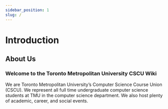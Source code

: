 ```yaml
---
sidebar_position: 1
slug: /
---
```


# Introduction

## About Us

### Welcome to the Toronto Metropolitan University CSCU Wiki

We are Toronto Metropolitan University’s Computer Science Course Union (CSCU). We represent all full time undergraduate computer science students at TMU in the computer science department. We also host plenty of academic, career, and social events.

<!-- # Introduction

## Welcome to Toronto Metropolitan University's Department of Computer Science

The Department of Computer Science is located on the second floor of the Center for Computing and Engineering at Toronto Metropolitan University. We have five labs; ENG206 is an open lab that students always have access to because no courses are booked there. For more information regarding the DCS computer labs, refer to sub-section Lab Information under section "Introduction to DCS Computing Facilities". This guide is designed to introduce you to the diverse academic computing resources available to you as a student of the Department of Computer Science (DCS).

## ACS (Academic Computing Services) and DCS (Department of Computer Science)

Computing and Communications Services (CCS) is TMU's central information technology department, providing computing resources for TMU as a whole. Academic Computing Services (ACS) is a division of CCS. All Toronto Met students are given an ACS e-mail account in the form of login-id@torontomu.ca. UNIX accounts on servers such as turing, malthus and so on, are assigned as required. While CCS operates over 300 networked microcomputers and workstations in its labs, DCS operates its own labs independently. The Department of Computer Science can be found on the second floor of the Centre for Computer and Engineering at Toronto Met University. For more information about DCS Computing facilities, see the Introduction to DCS Computing Facilities.

## Where to Get Help

If you have a question which is not answered by this User's Guide, you should consult the User's Guide to Academic Computing and the Internet which is full of useful information about most of the computing facilities available throughout all of TMU. If you would like to book a lab or want to get some additional information about our Facilities, please email request@cs.torontomu.ca . If there is a problem with the hardware in one of our labs, first make sure that everything is plugged in properly. If this doesn't solve the problem then please email request@cs.torontomu.ca and include a detailed description of the problem, including which room and machine (eg. "The mouse is broken on PC ENG206-42" or "The monitor won't turn on at ENG201-15"). If there is a problem with the software or network, ask around to see if anyone else can help you. If that doesn't work, please contact one of the System Administrators. Mail can be sent to request@cs.ryerson.ca to report hardware or software problems, or to request new services. -->